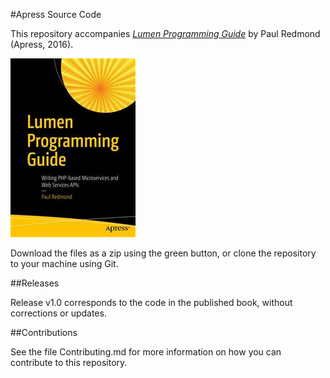 #Apress Source Code

This repository accompanies [*Lumen Programming Guide*](http://www.apress.com/9781484221860) by Paul Redmond (Apress, 2016).

![Cover image](9781484221860.jpg)

Download the files as a zip using the green button, or clone the repository to your machine using Git.

##Releases

Release v1.0 corresponds to the code in the published book, without corrections or updates.

##Contributions

See the file Contributing.md for more information on how you can contribute to this repository.
